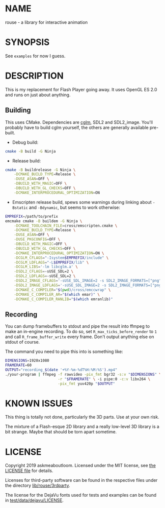 # NAME

rouse - a library for interactive animation

# SYNOPSIS

See `examples` for now I guess.

# DESCRIPTION

This is my replacement for Flash Player going away. It uses OpenGL ES 2.0 and runs on just about anything.

## Building

This uses CMake. Dependencies are [cglm](https://github.com/recp/cglm), SDL2 and SDL2\_image. You'll probably have to build cglm yourself, the others are generally available pre-built.

* Debug build:

```sh
cmake -B build -G Ninja
```

* Release build:

```sh
cmake -B buildrelease -G Ninja \
    -DCMAKE_BUILD_TYPE=Release \
    -DUSE_ASAN=OFF \
    -DBUILD_WITH_MAGIC=OFF \
    -DBUILD_WITH_GL_CHECKS=OFF \
    -DCMAKE_INTERPROCEDURAL_OPTIMIZATION=ON
```

* Emscripten release build, spews some warnings during linking about `-Bstatic` and `-Bdynamic`, but seems to work otherwise:

```sh
EMPREFIX=/path/to/prefix
emcmake cmake -B buildem -G Ninja \
    -DCMAKE_TOOLCHAIN_FILE=cross/emscripten.cmake \
    -DCMAKE_BUILD_TYPE=Release \
    -DUSE_ASAN=OFF \
    -DUSE_PKGCONFIG=OFF \
    -DBUILD_WITH_MAGIC=OFF \
    -DBUILD_WITH_GL_CHECKS=OFF \
    -DCMAKE_INTERPROCEDURAL_OPTIMIZATION=ON \
    -DCGLM_CFLAGS="-Isystem$EMPREFIX/include" \
    -DCGLM_LDFLAGS="-L$EMPREFIX/lib" \
    -DCGLM_LIBS='-lm libcglm.a' \
    -DSDL2_CFLAGS=-sUSE_SDL=2 \
    -DSDL2_LDFLAGS=-sUSE_SDL=2 \
    -DSDL2_IMAGE_CFLAGS='-sUSE_SDL_IMAGE=2 -s SDL2_IMAGE_FORMATS=["png"]' \
    -DSDL2_IMAGE_LDFLAGS='-sUSE_SDL_IMAGE=2 -s SDL2_IMAGE_FORMATS=["png"]' \
    -DCMAKE_C_COMPILER="$(pwd)/cross/emccwrap" \
    -DCMAKE_C_COMPILER_AR="$(which emar)" \
    -DCMAKE_C_COMPILER_RANLIB="$(which emranlib)"
```

## Recording

You can dump framebuffers to stdout and pipe the result into ffmpeg to make an in-engine recording. To do so, set `R_max_ticks_before_render` to `1` and call `R_frame_buffer_write` every frame. Don't output anything else on stdout of course.

The command you need to pipe this into is something like:

```sh
DIMENSIONS=1920x1080
FRAMERATE=60
OUTPUT="recording_$(date '+%Y-%m-%dT%H:%M:%S').mp4"
./your-program | ffmpeg -f rawvideo -pix_fmt bgr32 -s:v "$DIMENSIONS" \
                        -r "$FRAMERATE" \ -i pipe:0 -c:v libx264 \
                        -pix_fmt yuv420p "$OUTPUT"
```

# KNOWN ISSUES

This thing is totally not done, particularly the 3D parts. Use at your own risk.

The mixture of a Flash-esque 2D library and a really low-level 3D library is a bit strange. Maybe that should be torn apart sometime.

# LICENSE

Copyright 2019 askmeaboutloom. Licensed under the MIT license, see [the LICENSE file](LICENSE) for details.

Licenses for third-party software can be found in the respective files under the directory [lib/rouse/3rdparty](lib/rouse/3rdparty).

The license for the DejaVu fonts used for tests and examples can be found in [test/data/dejavu/LICENSE](test/data/dejavu/LICENSE).
